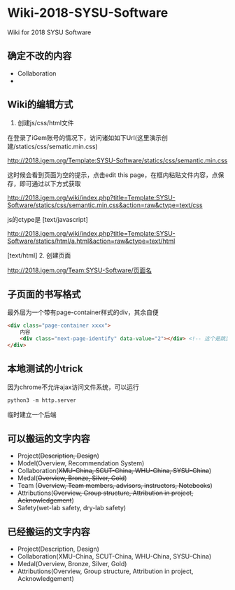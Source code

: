 # Wiki-2018-SYSU-Software

Wiki for 2018 SYSU Software
## 确定不改的内容
- Collaboration
- 

## Wiki的编辑方式

1. 创建js/css/html文件

在登录了iGem账号的情况下，访问诸如如下Url(这里演示创建/statics/css/sematic.min.css)

http://2018.igem.org/Template:SYSU-Software/statics/css/semantic.min.css

这时候会看到页面为空的提示，点击edit this page，在框内粘贴文件内容，点保存，即可通过以下方式获取

http://2018.igem.org/wiki/index.php?title=Template:SYSU-Software/statics/css/semantic.min.css&action=raw&ctype=text/css

js的ctype是 [text/javascript]

http://2018.igem.org/wiki/index.php?title=Template:SYSU-Software/statics/html/a.html&action=raw&ctype=text/html

[text/html]
2. 创建页面

http://2018.igem.org/Team:SYSU-Software/页面名

## 子页面的书写格式

最外层为一个带有page-container样式的div，其余自便

``` html
<div class="page-container xxxx">
    内容
    <div class="next-page-identify" data-value="2"></div> <!-- 这个是跳页标记 -->
</div>
```

## 本地测试的小trick
因为chrome不允许ajax访问文件系统，可以运行
``` python
python3 -m http.server
```
临时建立一个后端

## 可以搬运的文字内容

- Project(~~Description, Design~~)
- Model(Overview, Recommendation System)
- Collaboration(~~XMU-China, SCUT-China, WHU-China, SYSU-China~~)
- Medal(~~Overview, Bronze, Silver, Gold~~)
- Team (~~Overview, Team members, advisors, instructors, Notebooks~~)
- Attributions(~~Overview, Group structure, Attribution in project, Acknowledgement~~)
- Safety(wet-lab safety, dry-lab safety)

## 已经搬运的文字内容
- Project(Description, Design)
- Collaboration(XMU-China, SCUT-China, WHU-China, SYSU-China)
- Medal(Overview, Bronze, Silver, Gold)
- Attributions(Overview, Group structure, Attribution in project, Acknowledgement)